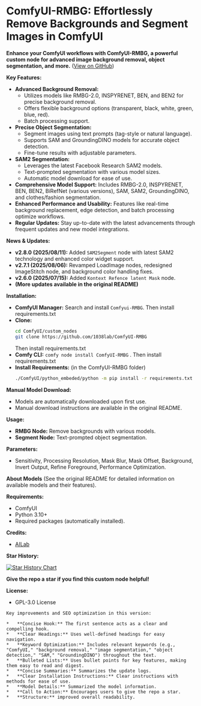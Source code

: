 # ComfyUI-RMBG: Effortlessly Remove Backgrounds and Segment Images in ComfyUI

**Enhance your ComfyUI workflows with ComfyUI-RMBG, a powerful custom node for advanced image background removal, object segmentation, and more.** ([View on GitHub](https://github.com/1038lab/ComfyUI-RMBG))

**Key Features:**

*   **Advanced Background Removal:**
    *   Utilizes models like RMBG-2.0, INSPYRENET, BEN, and BEN2 for precise background removal.
    *   Offers flexible background options (transparent, black, white, green, blue, red).
    *   Batch processing support.
*   **Precise Object Segmentation:**
    *   Segment images using text prompts (tag-style or natural language).
    *   Supports SAM and GroundingDINO models for accurate object detection.
    *   Fine-tune results with adjustable parameters.
*   **SAM2 Segmentation:**
    *   Leverages the latest Facebook Research SAM2 models.
    *   Text-prompted segmentation with various model sizes.
    *   Automatic model download for ease of use.
*   **Comprehensive Model Support:** Includes RMBG-2.0, INSPYRENET, BEN, BEN2, BiRefNet (various versions), SAM, SAM2, GroundingDINO, and clothes/fashion segmentation.
*   **Enhanced Performance and Usability:** Features like real-time background replacement, edge detection, and batch processing optimize workflows.
*   **Regular Updates:** Stay up-to-date with the latest advancements through frequent updates and new model integrations.

**News & Updates:**

*   **v2.8.0 (2025/08/11):** Added `SAM2Segment` node with latest SAM2 technology and enhanced color widget support.
*   **v2.7.1 (2025/08/06):** Revamped LoadImage nodes, redesigned ImageStitch node, and background color handling fixes.
*   **v2.6.0 (2025/07/15):** Added `Kontext Refence latent Mask` node.
*   **(More updates available in the original README)**

**Installation:**

*   **ComfyUI Manager:** Search and install `Comfyui-RMBG`. Then install requirements.txt
*   **Clone:**
    ```bash
    cd ComfyUI/custom_nodes
    git clone https://github.com/1038lab/ComfyUI-RMBG
    ```
    Then install requirements.txt
*   **Comfy CLI:** `comfy node install ComfyUI-RMBG` . Then install requirements.txt
*   **Install Requirements:** (in the ComfyUI-RMBG folder)
    ```bash
    ./ComfyUI/python_embeded/python -m pip install -r requirements.txt
    ```

**Manual Model Download:**

*   Models are automatically downloaded upon first use.
*   Manual download instructions are available in the original README.

**Usage:**

*   **RMBG Node:** Remove backgrounds with various models.
*   **Segment Node:** Text-prompted object segmentation.

**Parameters:**

*   Sensitivity, Processing Resolution, Mask Blur, Mask Offset, Background, Invert Output, Refine Foreground, Performance Optimization.

**About Models**
(See the original README for detailed information on available models and their features).

**Requirements:**

*   ComfyUI
*   Python 3.10+
*   Required packages (automatically installed).

**Credits:**

*   [AILab](https://github.com/1038lab)

**Star History:**

[<img src="https://api.star-history.com/svg?repos=1038lab/comfyui-rmbg&type=Date" alt="Star History Chart"/>](https://www.star-history.com/#1038lab/comfyui-rmbg&Date)

**Give the repo a star if you find this custom node helpful!**

**License:**
* GPL-3.0 License
```
Key improvements and SEO optimization in this version:

*   **Concise Hook:** The first sentence acts as a clear and compelling hook.
*   **Clear Headings:** Uses well-defined headings for easy navigation.
*   **Keyword Optimization:** Includes relevant keywords (e.g., "ComfyUI," "background removal," "image segmentation," "object detection," "SAM," "GroundingDINO") throughout the text.
*   **Bulleted Lists:** Uses bullet points for key features, making them easy to read and digest.
*   **Concise Summaries:** Summarizes the update logs.
*   **Clear Installation Instructions:** Clear instructions with methods for ease of use.
*   **Model Details:** Summarized the model information.
*   **Call to Action:** Encourages users to give the repo a star.
*   **Structure:** improved overall readability.